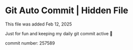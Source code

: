 # Git Auto Commit | Hidden File

This file was added Feb 12, 2025

Just for fun and keeping my daily git commit active 🤪

commit number: 257589
